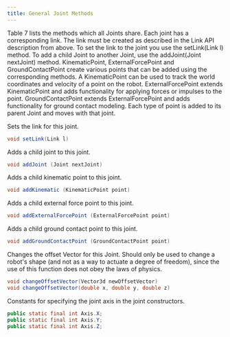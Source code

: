 ```yaml
---
title: General Joint Methods
---
```


Table 7 lists the methods which all Joints share. Each joint has a corresponding link. 
The link must be created as described in the Link API description from above. To set the link to the joint you use the setLink(Link l) method. 
To add a child Joint to another Joint, use the addJoint(Joint nextJoint) method. 
KinematicPoint, ExternalForcePoint and GroundContactPoint create various points that can be added using the corresponding methods.
A KinematicPoint can be used to track the world coordinates and velocity of a point on the robot. ExternalForcePoint extends KinematicPoint and adds functionality for applying forces or impulses to the point. 
GroundContactPoint extends ExternalForcePoint and adds functionality for ground contact modeling. Each type of point is added to its parent Joint and moves with that joint. 


Sets the link for this joint.
```java
void setLink(Link l)
```

Adds a child joint to this joint.
```java
void addJoint (Joint nextJoint)
```

Adds a child kinematic point to this joint.
```java
void addKinematic (KinematicPoint point)
```

Adds a child external force point to this joint.
```java
void addExternalForcePoint (ExternalForcePoint point)
```

Adds a child ground contact point to this joint.
```java
void addGroundContactPoint (GroundContactPoint point)
```

Changes the offset Vector for this Joint. Should only be used to change a robot's shape (and not as a way to actuate a degree of freedom), since the use of this function does not obey the laws of physics.
```java
void changeOffsetVector(Vector3d newOffsetVector) 
void changeOffsetVector(double x, double y, double z)
```

Constants for specifying the joint axis in the joint constructors.
```java
public static final int Axis.X; 
public static final int Axis.Y; 
public static final int Axis.Z;
```